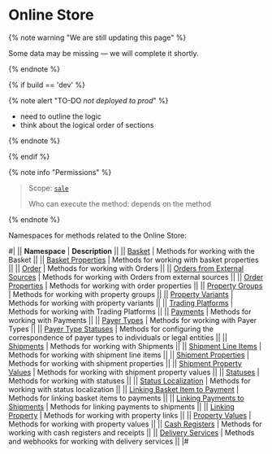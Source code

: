 # Online Store

{% note warning "We are still updating this page" %}

Some data may be missing — we will complete it shortly.

{% endnote %}

{% if build == 'dev' %}

{% note alert "TO-DO _not deployed to prod_" %}

- need to outline the logic
- think about the logical order of sections

{% endnote %}

{% endif %}

{% note info "Permissions" %}

> Scope: [`sale`](../scopes/permissions.md)
>
> Who can execute the method: depends on the method

{% endnote %}

Namespaces for methods related to the Online Store:

#| 
|| **Namespace** | **Description** ||
|| [Basket](./basket-item/index.md) | Methods for working with the Basket ||
|| [Basket Properties](./basket-properties/index.md) | Methods for working with basket properties ||
|| [Order](./order/index.md) | Methods for working with Orders ||
|| [Orders from External Sources](./trade-binding/index.md) | Methods for working with Orders from external sources ||
|| [Order Properties](./property/index.md) | Methods for working with order properties ||
|| [Property Groups](./property-group/index.md) | Methods for working with property groups ||
|| [Property Variants](./property-variant/index.md) | Methods for working with property variants ||
|| [Trading Platforms](./trade-platform/index.md) | Methods for working with Trading Platforms ||
|| [Payments](./payment/index.md) | Methods for working with Payments ||
|| [Payer Types](./person-type/index.md) | Methods for working with Payer Types ||
|| [Payer Type Statuses](./business-value-person-domain/index.md) | Methods for configuring the correspondence of payer types to individuals or legal entities ||
|| [Shipments](./shipment/index.md) | Methods for working with Shipments ||
|| [Shipment Line Items](./shipment-item/index.md) | Methods for working with shipment line items ||
|| [Shipment Properties](./shipment-property/index.md) | Methods for working with shipment properties ||
|| [Shipment Property Values](./shipment-property-value/index.md) | Methods for working with shipment property values ||
|| [Statuses](./status/index.md) | Methods for working with statuses ||
|| [Status Localization](./status-lang/index.md) | Methods for working with status localization ||
|| [Linking Basket Item to Payment](./payment-item-basket/index.md) | Methods for linking basket items to payments ||
|| [Linking Payments to Shipments](./payment-item-shipment/index.md) | Methods for linking payments to shipments ||
|| [Linking Property](./property-relation/index.md) | Methods for working with property links ||
|| [Property Values](./property-value/index.md) | Methods for working with property values ||
|| [Cash Registers](./cashbox/index.md) | Methods for working with cash registers and receipts ||
|| [Delivery Services](./delivery/delivery/index.md) | Methods and webhooks for working with delivery services ||
|#